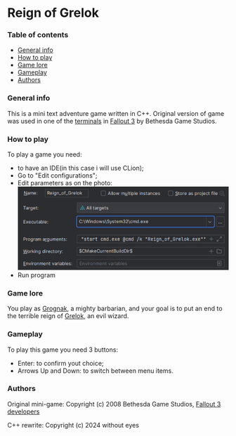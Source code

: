# Reign of Grelok

### Table of contents
* [General info](#general-info)
* [How to play](#how-to-play)
* [Game lore](#game-lore)
* [Gameplay](#gameplay)
* [Authors](#authors)

### General info
This is a mini text adventure game written in C++. Original version of game was used in one of the [terminals](https://fallout.fandom.com/wiki/Reign_of_Grelok) in [Fallout 3](https://en.wikipedia.org/wiki/Fallout_3) by Bethesda Game Studios.

### How to play
To play a game you need:
* to have an IDE(in this case i will use CLion);
* Go to "Edit configurations";
* Edit parameters as on the photo:<br />
  ![Parameters](./other/images/screenshot.png)
* Run program

### Game lore
You play as [Grognak](https://fallout.fandom.com/wiki/Grognak), a mighty barbarian, and your goal is to put an end to the terrible reign of [Grelok](https://fallout.fandom.com/wiki/Grelok), an evil wizard.

### Gameplay
To play this game you need 3 buttons:
* Enter: to confirm yout choice;
* Arrows Up and Down: to switch between menu items.

### Authors
Original mini-game: Copyright (c) 2008 Bethesda Game Studios, [Fallout 3 developers](http://fallout.wikia.com/wiki/Fallout_3_developers)

C++ rewrite: Copyright (c) 2024 without eyes
